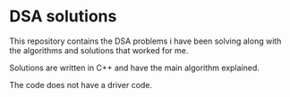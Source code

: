 # DSA solutions
 This repository contains the DSA problems i have been solving along with the algorithms and solutions that worked for me.

 Solutions are written in C++ and have the main algorithm explained. 

 The code does not have a driver code.
 

